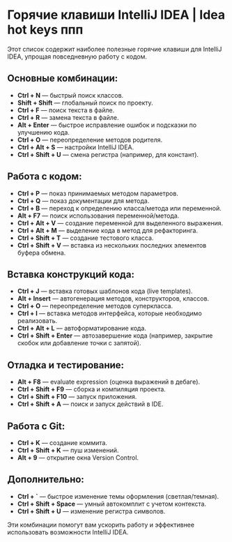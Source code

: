 # Горячие клавиши IntelliJ IDEA | Idea hot keys ппп

Этот список содержит наиболее полезные горячие клавиши для IntelliJ IDEA, упрощая повседневную работу с кодом.

## Основные комбинации:

- **Ctrl + N** — быстрый поиск классов.
- **Shift + Shift** — глобальный поиск по проекту.
- **Ctrl + F** — поиск текста в файле.
- **Ctrl + R** — замена текста в файле.
- **Alt + Enter** — быстрое исправление ошибок и подсказки по улучшению кода.
- **Ctrl + O** — переопределение методов родителя.
- **Ctrl + Alt + S** — настройки IntelliJ IDEA.
- **Ctrl + Shift + U** — смена регистра (например, для констант).

## Работа с кодом:

- **Ctrl + P** — показ принимаемых методом параметров.
- **Ctrl + Q** — показ документации для метода.
- **Ctrl + B** — переход к определению класса/метода или переменной.
- **Alt + F7** — поиск использования переменной/метода.
- **Ctrl + Alt + V** — создание переменной для выделенного выражения.
- **Ctrl + Alt + M** — выделение кода в метод для рефакторинга.
- **Ctrl + Shift + T** — создание тестового класса.
- **Ctrl + Shift + V** — вставка из нескольких последних элементов буфера обмена.

## Вставка конструкций кода:

- **Ctrl + J** — вставка готовых шаблонов кода (live templates).
- **Alt + Insert** — автогенерация методов, конструкторов, классов.
- **Ctrl + O** — переопределение методов суперкласса.
- **Ctrl + I** — вставка методов интерфейса, которые необходимо реализовать.
- **Ctrl + Alt + L** — автоформатирование кода.
- **Ctrl + Shift + Enter** — автозавершение кода (например, закрытие скобок или добавление точки с запятой).

## Отладка и тестирование:

- **Alt + F8** — evaluate expression (оценка выражений в дебаге).
- **Ctrl + Shift + F9** — сборка и компиляция проекта.
- **Ctrl + Shift + F10** — запуск приложения.
- **Ctrl + Shift + A** — поиск и запуск действий в IDE.

## Работа с Git:

- **Ctrl + K** — создание коммита.
- **Ctrl + Shift + K** — пуш изменений.
- **Alt + 9** — открытие окна Version Control.

## Дополнительно:

- **Ctrl + `** — быстрое изменение темы оформления (светлая/темная).
- **Ctrl + Shift + Space** — умный автокомплит с учетом контекста.
- **Ctrl + Shift + U** — изменение регистра символов.

Эти комбинации помогут вам ускорить работу и эффективнее использовать возможности IntelliJ IDEA.

